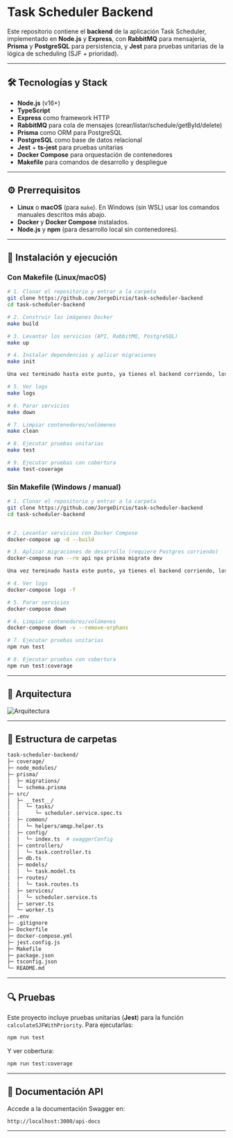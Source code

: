 # Task Scheduler Backend

Este repositorio contiene el **backend** de la aplicación Task Scheduler, implementado en **Node.js** y **Express**, con **RabbitMQ** para mensajería, **Prisma** y **PostgreSQL** para persistencia, y **Jest** para pruebas unitarias de la lógica de scheduling (SJF + prioridad).

---

## 🛠️ Tecnologías y Stack

* **Node.js** (v16+)
* **TypeScript**
* **Express** como framework HTTP
* **RabbitMQ** para cola de mensajes (crear/listar/schedule/getById/delete)
* **Prisma** como ORM para PostgreSQL
* **PostgreSQL** como base de datos relacional
* **Jest** + **ts-jest** para pruebas unitarias
* **Docker Compose** para orquestación de contenedores
* **Makefile** para comandos de desarrollo y despliegue

---

## ⚙️ Prerrequisitos

* **Linux** o **macOS** (para `make`).
  En Windows (sin WSL) usar los comandos manuales descritos más abajo.
* **Docker** y **Docker Compose** instalados.
* **Node.js** y **npm** (para desarrollo local sin contenedores).

---

## 🚀 Instalación y ejecución

### Con Makefile (Linux/macOS)

```bash
# 1. Clonar el repositorio y entrar a la carpeta
git clone https://github.com/JorgeDircio/task-scheduler-backend
cd task-scheduler-backend

# 2. Construir las imágenes Docker
make build

# 3. Levantar los servicios (API, RabbitMQ, PostgreSQL)
make up

# 4. Instalar dependencias y aplicar migraciones
make init

Una vez terminado hasta este punto, ya tienes el backend corriendo, los demas pasos son opcionales.

# 5. Ver logs
make logs

# 6. Parar servicios
make down

# 7. Limpiar contenedores/volúmenes
make clean

# 8. Ejecutar pruebas unitarias
make test

# 9. Ejecutar pruebas con cobertura
make test-coverage
```

### Sin Makefile (Windows / manual)

```bash
# 1. Clonar el repositorio y entrar a la carpeta
git clone https://github.com/JorgeDircio/task-scheduler-backend
cd task-scheduler-backend


# 2. Levantar servicios con Docker Compose
docker-compose up -d --build

# 3. Aplicar migraciones de desarrollo (requiere Postgres corriendo)
docker-compose run --rm api npx prisma migrate dev

Una vez terminado hasta este punto, ya tienes el backend corriendo, los demas pasos son opcionales.

# 4. Ver logs
docker-compose logs -f

# 5. Parar servicios
docker-compose down

# 6. Limpiar contenedores/volúmenes
docker-compose down -v --remove-orphans

# 7. Ejecutar pruebas unitarias
npm run test

# 8. Ejecutar pruebas con cobertura
npm run test:coverage
```

---

## 📐 Arquitectura

![Arquitectura](https://i.postimg.cc/FzhL7mfz/Diagrama-Arquitectura-backend-tasks.png)



---

## 📂 Estructura de carpetas

```bash
task-scheduler-backend/
├─ coverage/
├─ node_modules/
├─ prisma/
│  ├─ migrations/
│  └─ schema.prisma
├─ src/
│  ├─ __test__/
│  │  └─ tasks/
│  │     └─ scheduler.service.spec.ts
│  ├─ common/
│  │  └─ helpers/amqp.helper.ts
│  ├─ config/
│  │  └─ index.ts  # swaggerConfig
│  ├─ controllers/
│  │  └─ task.controller.ts
│  ├─ db.ts
│  ├─ models/
│  │  └─ task.model.ts
│  ├─ routes/
│  │  └─ task.routes.ts
│  ├─ services/
│  │  └─ scheduler.service.ts
│  ├─ server.ts
│  └─ worker.ts
├─ .env
├─ .gitignore
├─ Dockerfile
├─ docker-compose.yml
├─ jest.config.js
├─ Makefile
├─ package.json
├─ tsconfig.json
└─ README.md
```

---

## 🔍 Pruebas

Este proyecto incluye pruebas unitarias (**Jest**) para la función `calculateSJFWithPriority`. Para ejecutarlas:

```bash
npm run test
```

Y ver cobertura:

```bash
npm run test:coverage
```

---

## 📖 Documentación API

Accede a la documentación Swagger en:

```
http://localhost:3000/api-docs
```

---